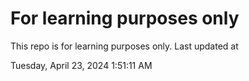 # For learning purposes only
This repo is for learning purposes only.
Last updated at

Tuesday, April 23, 2024 1:51:11 AM

